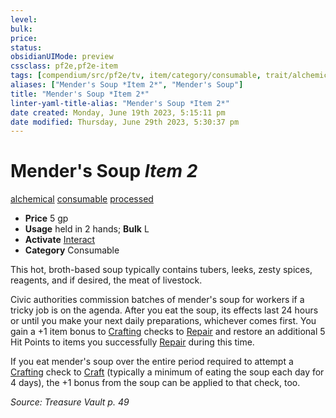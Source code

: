```yaml
---
level:
bulk:
price:
status:
obsidianUIMode: preview
cssclass: pf2e,pf2e-item
tags: [compendium/src/pf2e/tv, item/category/consumable, trait/alchemical, trait/consumable, trait/processed]
aliases: ["Mender's Soup *Item 2*", "Mender's Soup"]
title: "Mender's Soup *Item 2*"
linter-yaml-title-alias: "Mender's Soup *Item 2*"
date created: Monday, June 19th 2023, 5:15:11 pm
date modified: Thursday, June 29th 2023, 5:30:37 pm
---
```


# Mender's Soup *Item 2*

[alchemical](rules/traits/alchemical.md) [consumable](rules/traits/consumable.md) [processed](rules/traits/processed-tv.md)  

- **Price** 5 gp
- **Usage** held in 2 hands; **Bulk** L
- **Activate** [Interact](rules/actions/interact.md)
- **Category** Consumable

This hot, broth-based soup typically contains tubers, leeks, zesty spices, reagents, and if desired, the meat of livestock.

Civic authorities commission batches of mender's soup for workers if a tricky job is on the agenda. After you eat the soup, its effects last 24 hours or until you make your next daily preparations, whichever comes first. You gain a +1 item bonus to [Crafting](compendium/skills.md#Crafting) checks to [Repair](rules/actions/repair.md) and restore an additional 5 Hit Points to items you successfully [Repair](rules/actions/repair.md) during this time.

If you eat mender's soup over the entire period required to attempt a [Crafting](compendium/skills.md#Crafting) check to [Craft](rules/actions/craft.md) (typically a minimum of eating the soup each day for 4 days), the +1 bonus from the soup can be applied to that check, too.

*Source: Treasure Vault p. 49*
